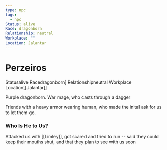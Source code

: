```yaml
---
type: npc
tags:
  - npc
Status: alive
Race: dragonborn
Relationship: neutral
Workplace: ""
Location: Jalantar
---
```


# Perzeiros
<span class="dataview inline-field"><span class="inline-field-key">Status</span><span class="inline-field-value">alive</span></span>
<span class="dataview inline-field"><span class="inline-field-key">Race</span><span class="inline-field-value">dragonborn</span></span>]
<span class="dataview inline-field"><span class="inline-field-key">Relationship</span><span class="inline-field-value">neutral</span></span>
<span class="dataview inline-field"><span class="inline-field-key">Workplace</span><span class="inline-field-value"></span></span>
<span class="dataview inline-field"><span class="inline-field-key">Location</span><span class="inline-field-value">[[Jalantar]]</span></span>

Purple dragonborn. War mage, who casts through a dagger

Friends with a heavy armor wearing human, who made the inital ask for us to let them go. 

### Who Is He to Us?
Attacked us with [[Limley]], got scared and tried to run -- said they could keep their mouths shut, and that they plan to see with us soon


